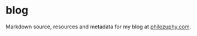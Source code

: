 # blog

Markdown source, resources and metadata for my blog at [philozuphy.com](https://www.philozuphy.com).
